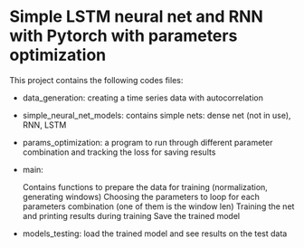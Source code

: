 # Simple LSTM neural net and RNN with Pytorch with parameters optimization

This project contains the following codes files:


- data_generation:  creating a time series data with autocorrelation


- simple_neural_net_models: contains simple nets: dense net (not in use), RNN, LSTM


- params_optimization: a program to run through different parameter combination and tracking the loss for saving results


- main:

    Contains functions to prepare the data for training (normalization, generating windows)
    Choosing the parameters to loop for each parameters combination (one of them is the window len)
    Training the net and printing results during training
    Save the trained model


- models_testing: load the trained model and see results on the test data


